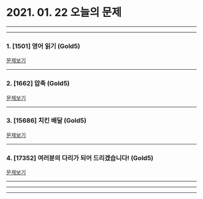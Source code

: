 # 2021. 01. 22 오늘의 문제
---
---

### 1. [1501] 영어 읽기 (Gold5)
[문제보기](https://www.acmicpc.net/problem/1501)

***

### 2. [1662] 압축 (Gold5)
[문제보기](https://www.acmicpc.net/problem/1662)

***

### 3. [15686] 치킨 배달 (Gold5)
[문제보기](https://www.acmicpc.net/problem/15686)

***

### 4. [17352] 여러분의 다리가 되어 드리겠습니다! (Gold5)
[문제보기](https://www.acmicpc.net/problem/17352)

***

---
---
